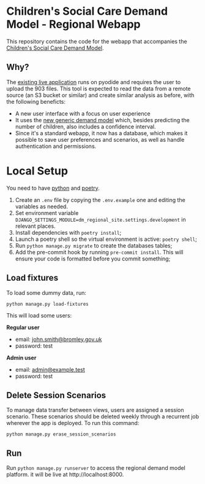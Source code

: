 # Children's Social Care Demand Model - Regional Webapp

This repository contains the code for the webapp that accompanies the [Children's Social Care Demand Model](https://github.com/data-to-insight/cs-demand-model).

## Why?

The [existing live application](https://github.com/data-to-insight/cs-demand-model) runs on pyodide and requires the user to upload the 903 files. 
This tool is expected to read the data from a remote source (an S3 bucket or similar) and create similar analysis as before, with the following beneficts:

- A new user interface with a focus on user experience
- It uses the [new generic demand model](https://github.com/SocialFinanceDigitalLabs/demand-model) which, besides predicting the number of children, also includes a confidence interval.
- Since it's a standard webapp, it now has a database, which makes it possible to save user preferences and scenarios, as well as handle authentication and permissions.


# Local Setup
You need to have [python](https://www.python.org/) and [poetry](https://python-poetry).

1. Create an `.env` file by copying the `.env.example` one and editing the variables as needed.
2. Set environment variable `DJANGO_SETTINGS_MODULE=dm_regional_site.settings.development` in relevant places. 
3. Install dependencies with `poetry install`; 
4. Launch a poetry shell so the virtual environment is active: `poetry shell`; 
5. Run `python manage.py migrate` to create the databases tables; 
6. Add the pre-commit hook by running `pre-commit install`. This will ensure your code is formatted before you commit something;

## Load fixtures
To load some dummy data, run:

```
python manage.py load-fixtures
```

This will load some users:

**Regular user**
- email: john.smith@bromley.gov.uk
- password: test

**Admin user**
- email: admin@example.test
- password: test


## Delete Session Scenarios

To manage data transfer between views, users are assigned a session scenario. These scenarios should be deleted weekly through a recurrent job wherever the app is deployed.
To run this command:

```
python manage.py erase_session_scenarios
```

## Run

Run `python manage.py runserver` to access the regional demand model platform. it will be live at http://localhost:8000.